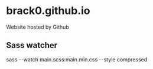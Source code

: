 # brack0.github.io
Website hosted by Github

## Sass watcher

sass --watch main.scss:main.min.css --style compressed